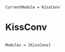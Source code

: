 ```@meta
CurrentModule = KissConv
```

# KissConv

```@index
```

```@autodocs
Modules = [KissConv]
```
